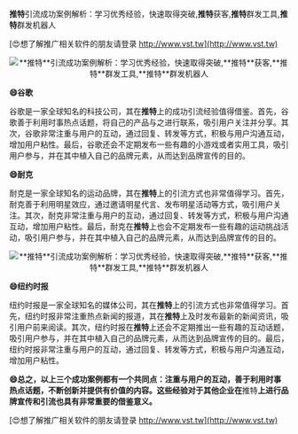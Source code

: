 **推特**引流成功案例解析：学习优秀经验，快速取得突破,**推特**获客,**推特**群发工具,**推特**群发机器人

[😍想了解推广相关软件的朋友请登录 http://www.vst.tw](http://www.vst.tw)

 <center><img src="https://vst.tw/MP4/tuiguang/png/8.png" alt="**推特**引流成功案例解析：学习优秀经验，快速取得突破,**推特**获客,**推特**群发工具,**推特**群发机器人"></center>

**😄谷歌**

谷歌是一家全球知名的科技公司，其在**推特**上的成功引流经验值得借鉴。首先，谷歌善于利用时事热点话题，将自己的产品与之进行联系，吸引用户关注并分享。其次，谷歌非常注重与用户的互动，通过回复、转发等方式，积极与用户沟通互动，增加用户粘性。最后，谷歌还会不定期发布一些有趣的小游戏或者实用工具，吸引用户参与，并在其中植入自己的品牌元素，从而达到品牌宣传的目的。

**😄耐克**

耐克是一家全球知名的运动品牌，其在**推特**上的引流方式也非常值得学习。首先，耐克善于利用明星效应，通过邀请明星代言、发布明星活动等方式，吸引用户关注。其次，耐克非常注重与用户的互动，通过回复、转发等方式，积极与用户沟通互动，增加用户粘性。最后，耐克在**推特**上也会不定期发布一些有趣的运动挑战活动，吸引用户参与，并在其中植入自己的品牌元素，从而达到品牌宣传的目的。

 <center><img src="https://vst.tw/MP4/tuiguang/png/3.png" alt="**推特**引流成功案例解析：学习优秀经验，快速取得突破,**推特**获客,**推特**群发工具,**推特**群发机器人"></center>

**😄纽约时报**

纽约时报是一家全球知名的媒体公司，其在**推特**上的引流方式也非常值得学习。首先，纽约时报非常注重热点新闻的报道，其在**推特**上及时发布最新的新闻资讯，吸引用户前来阅读。其次，纽约时报在**推特**上还会不定期推出一些有趣的互动话题，吸引用户参与，并在其中植入自己的品牌元素，从而达到品牌宣传的目的。最后，纽约时报非常注重与用户的互动，通过回复、转发等方式，积极与用户沟通互动，增加用户粘性。

**😄总之，以上三个成功案例都有一个共同点：注重与用户的互动，善于利用时事热点话题，不断创新并提供有价值的内容。这些经验对于其他企业在**推特**上进行品牌宣传和引流也具有非常重要的借鉴意义。**

[😍想了解推广相关软件的朋友请登录 http://www.vst.tw](http://www.vst.tw)



